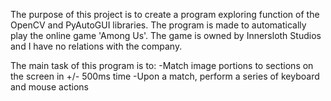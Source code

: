 The purpose of this project is to create a program exploring function of the OpenCV and PyAutoGUI libraries.
The program is made to automatically play the online game 'Among Us'. The game is owned by Innersloth Studios and
I have no relations with the company. 

The main task of this program is to:
-Match image portions to sections on the screen in +/- 500ms time
-Upon a match, perform a series of keyboard and mouse actions 
